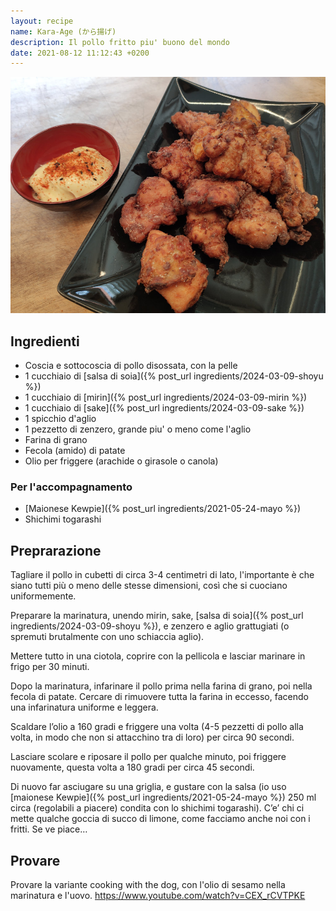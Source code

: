 ```yaml
---
layout: recipe
name: Kara-Age (から揚げ)
description: Il pollo fritto piu' buono del mondo
date: 2021-08-12 11:12:43 +0200
---
```


![Karaage](/assets/images/karaage.jpg)

## Ingredienti

- Coscia e sottocoscia di pollo disossata, con la pelle
- 1 cucchiaio di [salsa di soia]({% post_url ingredients/2024-03-09-shoyu %})
- 1 cucchiaio di [mirin]({% post_url ingredients/2024-03-09-mirin %})
- 1 cucchiaio di [sake]({% post_url ingredients/2024-03-09-sake %})
- 1 spicchio d'aglio
- 1 pezzetto di zenzero, grande piu' o meno come l'aglio
- Farina di grano
- Fecola (amido) di patate
- Olio per friggere (arachide o girasole o canola)

### Per l'accompagnamento

- [Maionese Kewpie]({% post_url ingredients/2021-05-24-mayo %})
- Shichimi togarashi

## Preprarazione

Tagliare il pollo in cubetti di circa 3-4 centimetri di lato, l'importante è che siano tutti più o meno delle stesse dimensioni, così che si cuociano uniformemente.

Preparare la marinatura, unendo mirin, sake, [salsa di soia]({% post_url ingredients/2024-03-09-shoyu %}), e zenzero e aglio grattugiati (o spremuti brutalmente con uno schiaccia aglio).

Mettere tutto in una ciotola, coprire con la pellicola e lasciar marinare in frigo per 30 minuti.

Dopo la marinatura, infarinare il pollo prima nella farina di grano, poi nella fecola di patate. Cercare di rimuovere tutta la farina in eccesso, facendo una infarinatura uniforme e leggera.

Scaldare l’olio a 160 gradi e friggere una volta (4-5 pezzetti di pollo alla volta, in modo che non si attacchino tra di loro) per circa 90 secondi.

Lasciare scolare e riposare il pollo per qualche minuto, poi friggere nuovamente, questa volta a 180 gradi per circa 45 secondi.

Di nuovo far asciugare su una griglia, e gustare con la salsa (io uso [maionese Kewpie]({% post_url ingredients/2021-05-24-mayo %}) 250 ml circa (regolabili a piacere) condita con lo shichimi togarashi). C’e’ chi ci mette qualche goccia di succo di limone, come facciamo anche noi con i fritti. Se ve piace…


## Provare

Provare la variante cooking with the dog, con l'olio di sesamo nella marinatura e l'uovo.
https://www.youtube.com/watch?v=CEX_rCVTPKE
